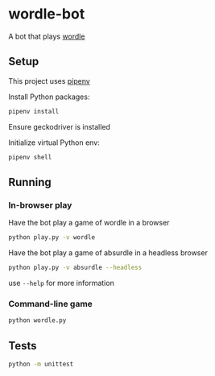 # wordle-bot

A bot that plays [wordle](https://www.powerlanguage.co.uk/wordle/)

## Setup

This project uses [pipenv](https://pipenv.pypa.io/en/latest/)

Install Python packages:

```bash
pipenv install
```

Ensure geckodriver is installed

Initialize virtual Python env:

```bash
pipenv shell
```

## Running

### In-browser play

Have the bot play a game of wordle in a browser
```bash
python play.py -v wordle
```

Have the bot play a game of absurdle in a headless browser
```bash
python play.py -v absurdle --headless
```

use `--help` for more information

### Command-line game
```bash
python wordle.py
```

## Tests
```bash
python -m unittest
```
